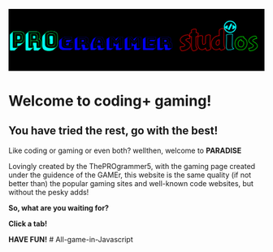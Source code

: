 ![PROgrammer studios](PROgrammer-studios.png)

# Welcome to coding+ gaming!

## You have tried the rest, go with the best!

Like coding or gaming or even both? wellthen, welcome to **PARADISE**

Lovingly created by the ThePROgrammer5, with the gaming page created under the guidence of the GAMEr, this website is the same quality (if not better than) the popular gaming sites and well-known code websites, but without the pesky adds!</p>


**So, what are you waiting for?**

**Click a tab!**


**HAVE FUN!**
#   A l l - g a m e - i n - J a v a s c r i p t 
 
 